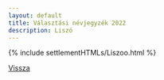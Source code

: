 ```yaml
---
layout: default
title: Választási névjegyzék 2022
description: Liszó
---
```


{% include settlementHTMLs/Liszoo.html %}

[Vissza](../)
